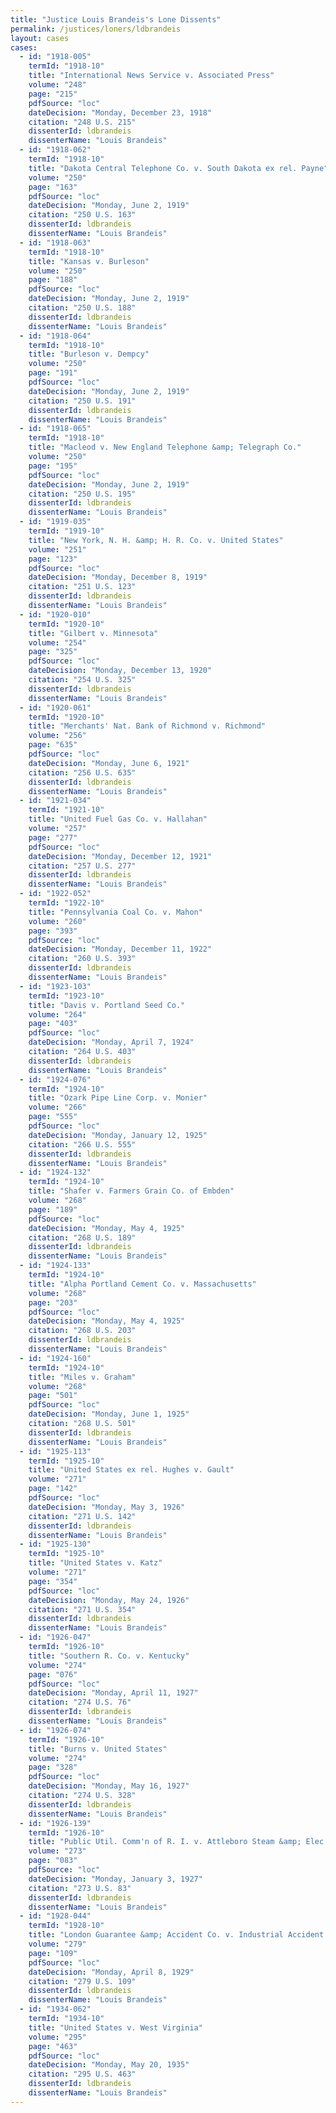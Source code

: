 ```yaml
---
title: "Justice Louis Brandeis's Lone Dissents"
permalink: /justices/loners/ldbrandeis
layout: cases
cases:
  - id: "1918-005"
    termId: "1918-10"
    title: "International News Service v. Associated Press"
    volume: "248"
    page: "215"
    pdfSource: "loc"
    dateDecision: "Monday, December 23, 1918"
    citation: "248 U.S. 215"
    dissenterId: ldbrandeis
    dissenterName: "Louis Brandeis"
  - id: "1918-062"
    termId: "1918-10"
    title: "Dakota Central Telephone Co. v. South Dakota ex rel. Payne"
    volume: "250"
    page: "163"
    pdfSource: "loc"
    dateDecision: "Monday, June 2, 1919"
    citation: "250 U.S. 163"
    dissenterId: ldbrandeis
    dissenterName: "Louis Brandeis"
  - id: "1918-063"
    termId: "1918-10"
    title: "Kansas v. Burleson"
    volume: "250"
    page: "188"
    pdfSource: "loc"
    dateDecision: "Monday, June 2, 1919"
    citation: "250 U.S. 188"
    dissenterId: ldbrandeis
    dissenterName: "Louis Brandeis"
  - id: "1918-064"
    termId: "1918-10"
    title: "Burleson v. Dempcy"
    volume: "250"
    page: "191"
    pdfSource: "loc"
    dateDecision: "Monday, June 2, 1919"
    citation: "250 U.S. 191"
    dissenterId: ldbrandeis
    dissenterName: "Louis Brandeis"
  - id: "1918-065"
    termId: "1918-10"
    title: "Macleod v. New England Telephone &amp; Telegraph Co."
    volume: "250"
    page: "195"
    pdfSource: "loc"
    dateDecision: "Monday, June 2, 1919"
    citation: "250 U.S. 195"
    dissenterId: ldbrandeis
    dissenterName: "Louis Brandeis"
  - id: "1919-035"
    termId: "1919-10"
    title: "New York, N. H. &amp; H. R. Co. v. United States"
    volume: "251"
    page: "123"
    pdfSource: "loc"
    dateDecision: "Monday, December 8, 1919"
    citation: "251 U.S. 123"
    dissenterId: ldbrandeis
    dissenterName: "Louis Brandeis"
  - id: "1920-010"
    termId: "1920-10"
    title: "Gilbert v. Minnesota"
    volume: "254"
    page: "325"
    pdfSource: "loc"
    dateDecision: "Monday, December 13, 1920"
    citation: "254 U.S. 325"
    dissenterId: ldbrandeis
    dissenterName: "Louis Brandeis"
  - id: "1920-061"
    termId: "1920-10"
    title: "Merchants' Nat. Bank of Richmond v. Richmond"
    volume: "256"
    page: "635"
    pdfSource: "loc"
    dateDecision: "Monday, June 6, 1921"
    citation: "256 U.S. 635"
    dissenterId: ldbrandeis
    dissenterName: "Louis Brandeis"
  - id: "1921-034"
    termId: "1921-10"
    title: "United Fuel Gas Co. v. Hallahan"
    volume: "257"
    page: "277"
    pdfSource: "loc"
    dateDecision: "Monday, December 12, 1921"
    citation: "257 U.S. 277"
    dissenterId: ldbrandeis
    dissenterName: "Louis Brandeis"
  - id: "1922-052"
    termId: "1922-10"
    title: "Pennsylvania Coal Co. v. Mahon"
    volume: "260"
    page: "393"
    pdfSource: "loc"
    dateDecision: "Monday, December 11, 1922"
    citation: "260 U.S. 393"
    dissenterId: ldbrandeis
    dissenterName: "Louis Brandeis"
  - id: "1923-103"
    termId: "1923-10"
    title: "Davis v. Portland Seed Co."
    volume: "264"
    page: "403"
    pdfSource: "loc"
    dateDecision: "Monday, April 7, 1924"
    citation: "264 U.S. 403"
    dissenterId: ldbrandeis
    dissenterName: "Louis Brandeis"
  - id: "1924-076"
    termId: "1924-10"
    title: "Ozark Pipe Line Corp. v. Monier"
    volume: "266"
    page: "555"
    pdfSource: "loc"
    dateDecision: "Monday, January 12, 1925"
    citation: "266 U.S. 555"
    dissenterId: ldbrandeis
    dissenterName: "Louis Brandeis"
  - id: "1924-132"
    termId: "1924-10"
    title: "Shafer v. Farmers Grain Co. of Embden"
    volume: "268"
    page: "189"
    pdfSource: "loc"
    dateDecision: "Monday, May 4, 1925"
    citation: "268 U.S. 189"
    dissenterId: ldbrandeis
    dissenterName: "Louis Brandeis"
  - id: "1924-133"
    termId: "1924-10"
    title: "Alpha Portland Cement Co. v. Massachusetts"
    volume: "268"
    page: "203"
    pdfSource: "loc"
    dateDecision: "Monday, May 4, 1925"
    citation: "268 U.S. 203"
    dissenterId: ldbrandeis
    dissenterName: "Louis Brandeis"
  - id: "1924-160"
    termId: "1924-10"
    title: "Miles v. Graham"
    volume: "268"
    page: "501"
    pdfSource: "loc"
    dateDecision: "Monday, June 1, 1925"
    citation: "268 U.S. 501"
    dissenterId: ldbrandeis
    dissenterName: "Louis Brandeis"
  - id: "1925-113"
    termId: "1925-10"
    title: "United States ex rel. Hughes v. Gault"
    volume: "271"
    page: "142"
    pdfSource: "loc"
    dateDecision: "Monday, May 3, 1926"
    citation: "271 U.S. 142"
    dissenterId: ldbrandeis
    dissenterName: "Louis Brandeis"
  - id: "1925-130"
    termId: "1925-10"
    title: "United States v. Katz"
    volume: "271"
    page: "354"
    pdfSource: "loc"
    dateDecision: "Monday, May 24, 1926"
    citation: "271 U.S. 354"
    dissenterId: ldbrandeis
    dissenterName: "Louis Brandeis"
  - id: "1926-047"
    termId: "1926-10"
    title: "Southern R. Co. v. Kentucky"
    volume: "274"
    page: "076"
    pdfSource: "loc"
    dateDecision: "Monday, April 11, 1927"
    citation: "274 U.S. 76"
    dissenterId: ldbrandeis
    dissenterName: "Louis Brandeis"
  - id: "1926-074"
    termId: "1926-10"
    title: "Burns v. United States"
    volume: "274"
    page: "328"
    pdfSource: "loc"
    dateDecision: "Monday, May 16, 1927"
    citation: "274 U.S. 328"
    dissenterId: ldbrandeis
    dissenterName: "Louis Brandeis"
  - id: "1926-139"
    termId: "1926-10"
    title: "Public Util. Comm'n of R. I. v. Attleboro Steam &amp; Elec. Co."
    volume: "273"
    page: "083"
    pdfSource: "loc"
    dateDecision: "Monday, January 3, 1927"
    citation: "273 U.S. 83"
    dissenterId: ldbrandeis
    dissenterName: "Louis Brandeis"
  - id: "1928-044"
    termId: "1928-10"
    title: "London Guarantee &amp; Accident Co. v. Industrial Accident Comm'n of Cal."
    volume: "279"
    page: "109"
    pdfSource: "loc"
    dateDecision: "Monday, April 8, 1929"
    citation: "279 U.S. 109"
    dissenterId: ldbrandeis
    dissenterName: "Louis Brandeis"
  - id: "1934-062"
    termId: "1934-10"
    title: "United States v. West Virginia"
    volume: "295"
    page: "463"
    pdfSource: "loc"
    dateDecision: "Monday, May 20, 1935"
    citation: "295 U.S. 463"
    dissenterId: ldbrandeis
    dissenterName: "Louis Brandeis"
---
```

